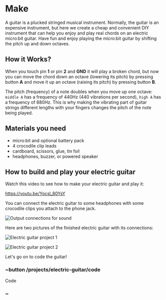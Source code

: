 # Make

A guitar is a plucked stringed musical instrument. Normally, the guitar is an expensive instrument, but here we create a cheap and convenient DIY instrument that can help you enjoy and play real chords on an electric micro:bit guitar. Have fun and enjoy playing the micro:bit guitar by shifting the pitch up and down octaves.

## How it Works?

When you touch pin **1** or pin **2** and **GND** it will play a broken chord, but now you can move the chord down an octave (lowering its pitch) by pressing button **A** and move it up an octave (raising its pitch) by pressing button **B**.

The pitch (frequency) of a note doubles when you move up one octave: `middle A` has a frequency of 440Hz (440 vibrations per second), `high A` has a frequency of 880Hz. This is why making the vibrating part of guitar strings different lengths with your fingers changes the pitch of the note being played.

## Materials you need

* micro:bit and optional battery pack
* 4 crocodile clip leads
* cardboard, scissors, glue, tin foil
* headphones, buzzer, or powered speaker

## How to build and play your electric guitar

Watch this video to see how to make your electric guitar and play it:

https://youtu.be/Yocsl_80YsY

You can connect the electric guitar to some headphones with some crocodile clips you attach to the phone jack.

![Output connections for sound](/static/mb/projects/electric-guitar/connections.jpg)

Here are two pictures of the finished electric guitar with its connections:

![Electric guitar project 1](/static/mb/projects/electric-guitar/guitar-board1.jpg)

![Electric guitar project 2](/static/mb/projects/electric-guitar/guitar-board2.jpg)

Let's go on to code the guitar!

### ~button /projects/electric-guitar/code

Code

### ~
